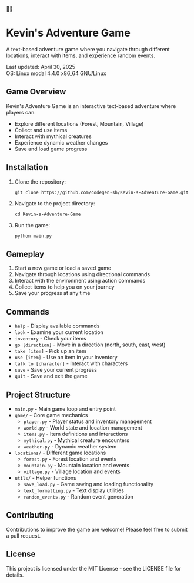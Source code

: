 🌈🌈
# Kevin's Adventure Game

A text-based adventure game where you navigate through different locations, interact with items, and experience random events.

Last updated: April 30, 2025  
OS: Linux modal 4.4.0 x86_64 GNU/Linux

## Game Overview

Kevin's Adventure Game is an interactive text-based adventure where players can:
- Explore different locations (Forest, Mountain, Village)
- Collect and use items
- Interact with mythical creatures
- Experience dynamic weather changes
- Save and load game progress

## Installation

1. Clone the repository:
   ```
   git clone https://github.com/codegen-sh/Kevin-s-Adventure-Game.git
   ```

2. Navigate to the project directory:
   ```
   cd Kevin-s-Adventure-Game
   ```

3. Run the game:
   ```
   python main.py
   ```

## Gameplay

1. Start a new game or load a saved game
2. Navigate through locations using directional commands
3. Interact with the environment using action commands
4. Collect items to help you on your journey
5. Save your progress at any time

## Commands

- `help` - Display available commands
- `look` - Examine your current location
- `inventory` - Check your items
- `go [direction]` - Move in a direction (north, south, east, west)
- `take [item]` - Pick up an item
- `use [item]` - Use an item in your inventory
- `talk to [character]` - Interact with characters
- `save` - Save your current progress
- `quit` - Save and exit the game

## Project Structure

- `main.py` - Main game loop and entry point
- `game/` - Core game mechanics
  - `player.py` - Player status and inventory management
  - `world.py` - World state and location management
  - `items.py` - Item definitions and interactions
  - `mythical.py` - Mythical creature encounters
  - `weather.py` - Dynamic weather system
- `locations/` - Different game locations
  - `forest.py` - Forest location and events
  - `mountain.py` - Mountain location and events
  - `village.py` - Village location and events
- `utils/` - Helper functions
  - `save_load.py` - Game saving and loading functionality
  - `text_formatting.py` - Text display utilities
  - `random_events.py` - Random event generation

## Contributing

Contributions to improve the game are welcome! Please feel free to submit a pull request.

## License

This project is licensed under the MIT License - see the LICENSE file for details.

